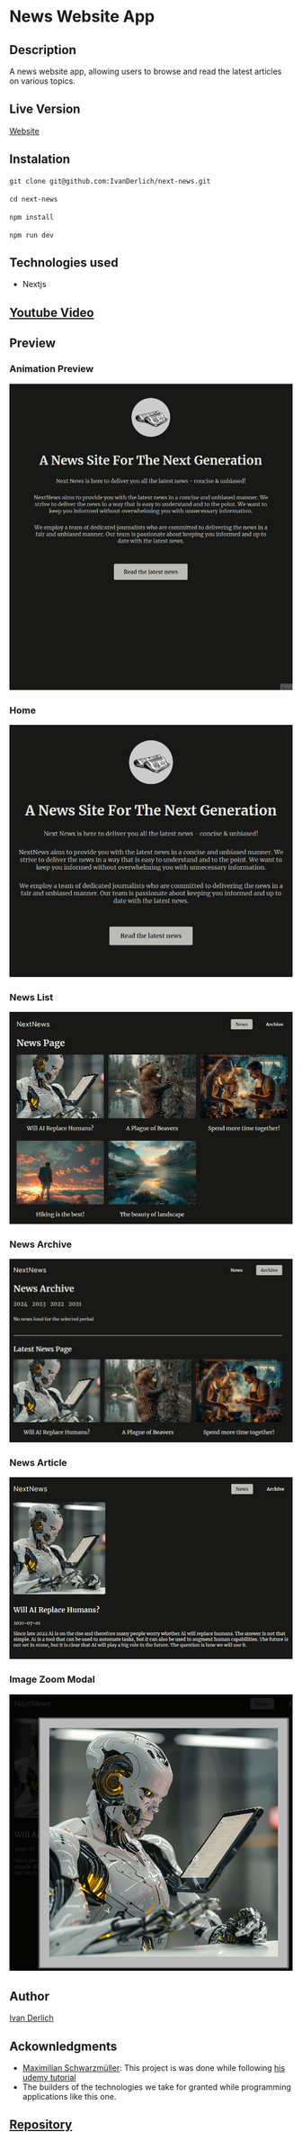 # News Website App

## Description

<p id="description-next-news"> 
    A news website app, allowing users to browse and read the latest articles on various topics.
<p>

## Live Version

[Website](https://next-news.ivanderlich.com)

## Instalation

    git clone git@github.com:IvanDerlich/next-news.git

    cd next-news

    npm install

    npm run dev

## Technologies used

<ul id="tech-list-next-news">
  <li>Nextjs</li>
</ul>

## [Youtube Video]()

## Preview

### Animation Preview

<img src="docs/1.gif" id="main-image-space-shooter-game" />

### Home

![Picture 1](docs/1.png) <br>

### News List

![Picture 2](docs/2.png) <br>

### News Archive

![Picture 3](docs/3.png) <br>

### News Article

![Picture 4](docs/4.png) <br>

### Image Zoom Modal

![Picture 5](docs/5.png) <br>

## Author

[Ivan Derlich](https://www.ivanderlich.com)

## Ackownledgments

- [Maximilian Schwarzmüller](https://maximilian-schwarzmueller.com/): This project is was done while following [his udemy tutorial](https://www.udemy.com/course/nextjs-react-the-complete-guide)
- The builders of the technologies we take for granted while programming applications like this one.

## [Repository](https://github.com/IvanDerlich/next-news)
